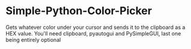 # Simple-Python-Color-Picker
Gets whatever color under your cursor and sends it to the clipboard as a HEX value. You'll need clipboard, pyautogui and PySimpleGUI, last one being entirely optional
